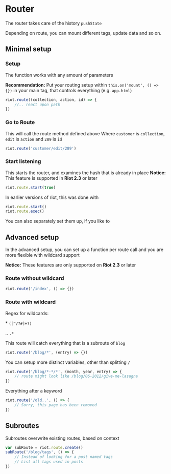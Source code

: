 # Router

The router takes care of the history `pushState`

Depending on route, you can mount different tags, update data and so on.

## Minimal setup

### Setup

The function works with any amount of parameters

**Recommendation:** Put your routing setup within `this.on('mount', () => {})` in your main tag, that controls everything (e.g. `app.html`)

```js
riot.route((collection, action, id) => {
    //.. react upon path
})
```

### Go to Route

This will call the route method defined above
Where `customer` is `collection`, `edit` is `action` and `289` is `id`

```js
riot.route('customer/edit/289')
```

### Start listening

This starts the router, and examines the hash that is already in place
**Notice:** This feature is supported in **Riot 2.3** or later

```js
riot.route.start(true)
```

In earlier versions of riot, this was done with

```js
riot.route.start()
riot.route.exec()
```

You can also separately set them up, if you like to

## Advanced setup

In the advanced setup, you can set up a function per route call and you are more flexible with wildcard support

**Notice:** These features are only supported on **Riot 2.3** or later

### Route without wildcard

```js
riot.route('/index', () => {})
```

### Route with wildcard

Regex for wildcards:

\*  `([^/?#]+?)`

..  `.*`

This route will catch everything that is a subroute of `blog`

```js
riot.route('/blog/*', (entry) => {})
```

You can setup more distinct variables, other than splitting `/`

```js
riot.route('/blog/*-*/*', (month, year, entry) => {
    // route might look like /blog/06-2012/give-me-lasagna
})
```

Everything after a keyword

```js
riot.route('/old..', () => {
    // Sorry, this page has been removed
})
```

## Subroutes

Subroutes overwrite existing routes, based on context

```js
var subRoute = riot.route.create()
subRoute('/blog/tags', () => {
    // Instead of looking for a post named tags
    // List all tags used in posts
})
```
